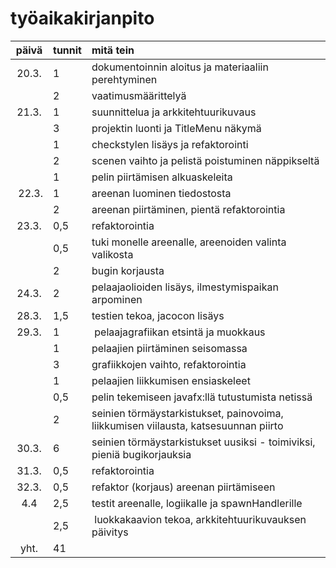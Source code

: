 # työaikakirjanpito

| päivä | tunnit | mitä tein              |
| :---: | :---   | :---                   |
| 20.3. | 1      | dokumentoinnin aloitus ja materiaaliin perehtyminen |
|       | 2      | vaatimusmäärittelyä   |
| 21.3. | 1      | suunnittelua ja arkkitehtuurikuvaus |
|       | 3      | projektin luonti ja TitleMenu näkymä |
|       | 1      | checkstylen lisäys ja refaktorointi |
|       | 2      | scenen vaihto ja pelistä poistuminen näppikseltä |
|       | 1      | pelin piirtämisen alkuaskeleita |
| 22.3. | 1      | areenan luominen tiedostosta |
|       | 2      | areenan piirtäminen, pientä refaktorointia |
| 23.3. | 0,5    | refaktorointia  |
|       | 0,5    | tuki monelle areenalle, areenoiden valinta valikosta |
|       | 2      | bugin korjausta |
| 24.3. | 2      | pelaajaolioiden lisäys, ilmestymispaikan arpominen |
| 28.3. | 1,5    | testien tekoa, jacocon lisäys |
| 29.3. | 1      | pelaajagrafiikan etsintä ja muokkaus |
|       | 1      | pelaajien piirtäminen seisomassa |
|       | 3      | grafiikkojen vaihto, refaktorointia |
|       | 1      | pelaajien liikkumisen ensiaskeleet |
|       | 0,5    | pelin tekemiseen javafx:llä tutustumista netissä |
|       | 2      | seinien törmäystarkistukset, painovoima, liikkumisen viilausta, katsesuunnan piirto |
| 30.3. | 6      | seinien törmäystarkistukset uusiksi - toimiviksi, pieniä bugikorjauksia |
| 31.3. | 0,5    | refaktorointia |
| 32.3. | 0,5    | refaktor (korjaus) areenan piirtämiseen |
| 4.4   | 2,5    | testit areenalle, logiikalle ja spawnHandlerille |
|       | 2,5    | luokkakaavion tekoa, arkkitehtuurikuvauksen päivitys |
| yht.  | 41     |